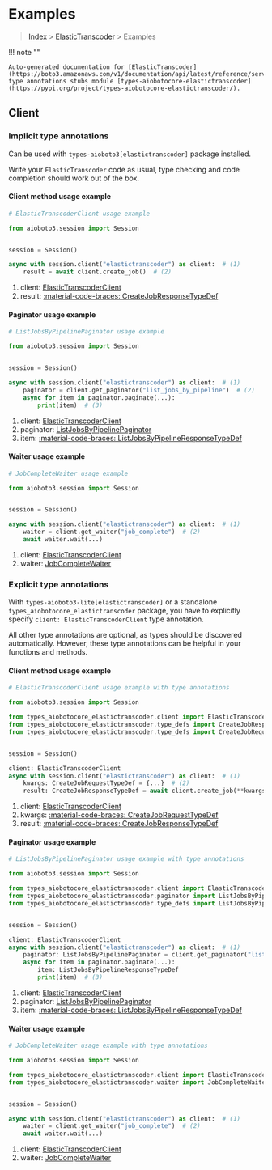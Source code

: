 # Examples

> [Index](../README.md) > [ElasticTranscoder](./README.md) > Examples

!!! note ""

    Auto-generated documentation for [ElasticTranscoder](https://boto3.amazonaws.com/v1/documentation/api/latest/reference/services/elastictranscoder.html#elastictranscoder)
    type annotations stubs module [types-aiobotocore-elastictranscoder](https://pypi.org/project/types-aiobotocore-elastictranscoder/).

## Client

### Implicit type annotations

Can be used with `types-aioboto3[elastictranscoder]` package installed.

Write your `ElasticTranscoder` code as usual,
type checking and code completion should work out of the box.



#### Client method usage example

```python
# ElasticTranscoderClient usage example

from aioboto3.session import Session


session = Session()

async with session.client("elastictranscoder") as client:  # (1)
    result = await client.create_job()  # (2)
```

1. client: [ElasticTranscoderClient](./client.md)
2. result: [:material-code-braces: CreateJobResponseTypeDef](./type_defs.md#createjobresponsetypedef)



#### Paginator usage example

```python
# ListJobsByPipelinePaginator usage example

from aioboto3.session import Session


session = Session()

async with session.client("elastictranscoder") as client:  # (1)
    paginator = client.get_paginator("list_jobs_by_pipeline")  # (2)
    async for item in paginator.paginate(...):
        print(item)  # (3)
```

1. client: [ElasticTranscoderClient](./client.md)
2. paginator: [ListJobsByPipelinePaginator](./paginators.md#listjobsbypipelinepaginator)
3. item: [:material-code-braces: ListJobsByPipelineResponseTypeDef](./type_defs.md#listjobsbypipelineresponsetypedef)



#### Waiter usage example

```python
# JobCompleteWaiter usage example

from aioboto3.session import Session


session = Session()

async with session.client("elastictranscoder") as client:  # (1)
    waiter = client.get_waiter("job_complete")  # (2)
    await waiter.wait(...)
```

1. client: [ElasticTranscoderClient](./client.md)
2. waiter: [JobCompleteWaiter](./waiters.md#jobcompletewaiter)


### Explicit type annotations

With `types-aioboto3-lite[elastictranscoder]`
or a standalone `types_aiobotocore_elastictranscoder` package, you have to explicitly specify
`client: ElasticTranscoderClient` type annotation.

All other type annotations are optional, as types should be discovered automatically.
However, these type annotations can be helpful in your functions and methods.


#### Client method usage example

```python
# ElasticTranscoderClient usage example with type annotations

from aioboto3.session import Session

from types_aiobotocore_elastictranscoder.client import ElasticTranscoderClient
from types_aiobotocore_elastictranscoder.type_defs import CreateJobResponseTypeDef
from types_aiobotocore_elastictranscoder.type_defs import CreateJobRequestTypeDef


session = Session()

client: ElasticTranscoderClient
async with session.client("elastictranscoder") as client:  # (1)
    kwargs: CreateJobRequestTypeDef = {...}  # (2)
    result: CreateJobResponseTypeDef = await client.create_job(**kwargs)  # (3)
```

1. client: [ElasticTranscoderClient](./client.md)
2. kwargs: [:material-code-braces: CreateJobRequestTypeDef](./type_defs.md#createjobrequesttypedef)
3. result: [:material-code-braces: CreateJobResponseTypeDef](./type_defs.md#createjobresponsetypedef)



#### Paginator usage example

```python
# ListJobsByPipelinePaginator usage example with type annotations

from aioboto3.session import Session

from types_aiobotocore_elastictranscoder.client import ElasticTranscoderClient
from types_aiobotocore_elastictranscoder.paginator import ListJobsByPipelinePaginator
from types_aiobotocore_elastictranscoder.type_defs import ListJobsByPipelineResponseTypeDef


session = Session()

client: ElasticTranscoderClient
async with session.client("elastictranscoder") as client:  # (1)
    paginator: ListJobsByPipelinePaginator = client.get_paginator("list_jobs_by_pipeline")  # (2)
    async for item in paginator.paginate(...):
        item: ListJobsByPipelineResponseTypeDef
        print(item)  # (3)
```

1. client: [ElasticTranscoderClient](./client.md)
2. paginator: [ListJobsByPipelinePaginator](./paginators.md#listjobsbypipelinepaginator)
3. item: [:material-code-braces: ListJobsByPipelineResponseTypeDef](./type_defs.md#listjobsbypipelineresponsetypedef)



#### Waiter usage example

```python
# JobCompleteWaiter usage example with type annotations

from aioboto3.session import Session

from types_aiobotocore_elastictranscoder.client import ElasticTranscoderClient
from types_aiobotocore_elastictranscoder.waiter import JobCompleteWaiter


session = Session()

async with session.client("elastictranscoder") as client:  # (1)
    waiter = client.get_waiter("job_complete")  # (2)
    await waiter.wait(...)
```

1. client: [ElasticTranscoderClient](./client.md)
2. waiter: [JobCompleteWaiter](./waiters.md#jobcompletewaiter)


